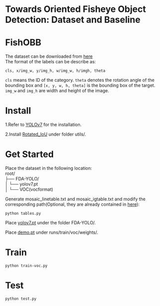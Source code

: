 Towards Oriented Fisheye Object Detection: Dataset and Baseline
===

FishOBB
===
The dataset can be downloaded from [here](https://pan.baidu.com/s/1NaTZuoIslkxCGQQTKQsQRA?pwd=yndg)<br>
The format of the labels can be describe as: <br>
```
cls, x/img_w, y/img_h, w/img_w, h/imgh, theta
```
`cls` means the ID of the category. `theta` denotes the rotation angle of the bounding box and `[x, y, w, h, theta]` is the bounding box of the target. `img_w` and `img_h` are width and height of the image.

Install
===
1.Refer to [YOLOv7](https://github.com/WongKinYiu/yolov7) for the installation.

2.Install [Rotated_IoU](https://github.com/lilanxiao/Rotated_IoU) under folder utils/.

Get Started
===

Place the dataset in the following location:<br>
root/  <br>
├── FDA-YOLO/  <br>
│   └── yolov7.pt  <br>
│
└── VOC(vocformat) <br>


Generate mosaic_linetable.txt and mosaic_igtable.txt and modify the corresponding path(Optional, they are already contained in [here](https://pan.baidu.com/s/1NaTZuoIslkxCGQQTKQsQRA?pwd=yndg)): <br>
```
python tables.py
```

Place [yolov7.pt](https://github.com/WongKinYiu/yolov7/releases/download/v0.1/yolov7.pt) under the folder FDA-YOLO/. <br>

Place [demo.pt](https://pan.baidu.com/s/1PykpLVPb0aN_YsChi-_f5Q?pwd=rngf) under runs/train/voc/weights/. <br>

Train
===
```
python train-voc.py
```

Test
===
```
python test.py
```
